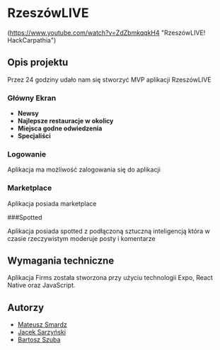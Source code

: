 # RzeszówLIVE


(https://www.youtube.com/watch?v=ZdZbmkqqkH4 "RzeszówLIVE! HackCarpathia")

## Opis projektu

Przez 24 godziny udało nam się stworzyć MVP aplikacji RzeszówLIVE

### Główny Ekran

- **Newsy**
- **Najlepsze restauracje w okolicy**
- **Miejsca godne odwiedzenia**
- **Specjaliści**

### Logowanie

Aplikacja ma możliwość zalogowania się do aplikacji

### Marketplace
Aplikacja posiada marketplace

###Spotted

Aplikacja posiada spotted z podłączoną sztuczną inteligencją która w czasie rzeczywistym moderuje posty i komentarze


## Wymagania techniczne

Aplikacja Firms została stworzona przy użyciu technologii Expo, React Native oraz JavaScript.

## Autorzy

- [Mateusz Smardz](https://github.com/Nbaklub)
- [Jacek Sarzyński](https://github.com/Jacek2112)
- [Bartosz Szuba](https://github.com/bartosz456)
